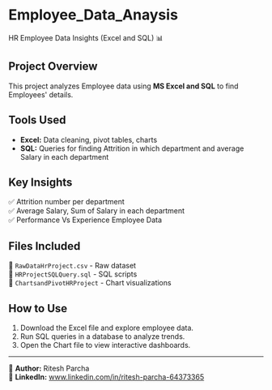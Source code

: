 # Employee_Data_Anaysis
HR Employee Data Insights (Excel and SQL) 📊

## Project Overview
This project analyzes Employee data using **MS Excel and SQL** to find Employees' details.

## Tools Used
- **Excel:** Data cleaning, pivot tables, charts
- **SQL:** Queries for finding Attrition in which department and average Salary in each department

## Key Insights
✅ Attrition number per department  
✅ Average Salary, Sum of Salary in each department  
✅ Performance Vs Experience Employee Data

## Files Included
📂 `RawDataHrProject.csv` - Raw dataset  
📂 `HRProjectSQLQuery.sql` - SQL scripts  
📂 `ChartsandPivotHRProject` - Chart visualizations  

## How to Use
1. Download the Excel file and explore employee data.
2. Run SQL queries in a database to analyze trends.
3. Open the Chart file to view interactive dashboards.

---
📌 **Author:** Ritesh Parcha  
📌 **LinkedIn:** www.linkedin.com/in/ritesh-parcha-64373365  
